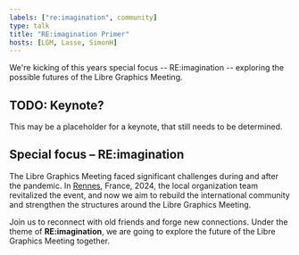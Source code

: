 ```yaml
---
labels: ["re:imagination", community]
type: talk
title: "RE:imagination Primer"
hosts: [LGM, Lasse, SimonH]
---
```


We're kicking of this years special focus -- RE:imagination -- exploring the possible futures of the Libre Graphics Meeting.

## TODO: Keynote?

This may be a placeholder for a keynote, that still needs to be determined.

## Special focus – RE:imagination

The Libre Graphics Meeting faced significant challenges during and after
the pandemic. In [Rennes](/2024), France, 2024, the local organization team revitalized
the event, and now we aim to rebuild the international community and
strengthen the structures around the Libre Graphics Meeting.

Join us to reconnect with old friends and forge new connections. Under the
theme of **RE:imagination**, we are going to explore the future of the Libre
Graphics Meeting together.
